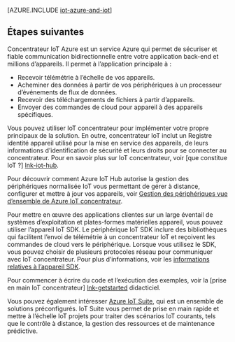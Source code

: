 <properties
 pageTitle="Solutions Azure pour Internet des objets | Microsoft Azure"
 description="Une vue d’ensemble des IoT sur Azure, y compris une architecture de solution exemple et comment elle est liée à Azure IoT concentrateur appareil SDK et des solutions préconfigurées"
 services="iot-hub"
 documentationCenter=""
 authors="dominicbetts"
 manager="timlt"
 editor=""/>

<tags
 ms.service="iot-hub"
 ms.devlang="na"
 ms.topic="get-started-article"
 ms.tgt_pltfrm="na"
 ms.workload="na"
 ms.date="10/05/2016"
 ms.author="dobett"/>

[AZURE.INCLUDE [iot-azure-and-iot](../../includes/iot-azure-and-iot.md)]

## <a name="next-steps"></a>Étapes suivantes

Concentrateur IoT Azure est un service Azure qui permet de sécuriser et fiable communication bidirectionnelle entre votre application back-end et millions d’appareils. Il permet à l’application principale à :

- Recevoir télémétrie à l’échelle de vos appareils.
- Acheminer des données à partir de vos périphériques à un processeur d’événements de flux de données.
- Recevoir des téléchargements de fichiers à partir d’appareils.
- Envoyer des commandes de cloud pour appareil à des appareils spécifiques.

Vous pouvez utiliser IoT concentrateur pour implémenter votre propre principaux de la solution. En outre, concentrateur IoT inclut un Registre identité appareil utilisé pour la mise en service des appareils, de leurs informations d’identification de sécurité et leurs droits pour se connecter au concentrateur. Pour en savoir plus sur IoT concentrateur, voir [que constitue IoT ?] [lnk-iot-hub].

Pour découvrir comment Azure IoT Hub autorise la gestion des périphériques normalisée IoT vous permettant de gérer à distance, configurer et mettre à jour vos appareils, voir [Gestion des périphériques vue d’ensemble de Azure IoT concentrateur][lnk-device-management].

Pour mettre en œuvre des applications clientes sur un large éventail de systèmes d’exploitation et plates-formes matérielles appareil, vous pouvez utiliser l’appareil IoT SDK. Le périphérique IoT SDK inclure des bibliothèques qui facilitent l’envoi de télémétrie à un concentrateur IoT et reçoivent les commandes de cloud vers le périphérique. Lorsque vous utilisez le SDK, vous pouvez choisir de plusieurs protocoles réseau pour communiquer avec IoT concentrateur. Pour plus d’informations, voir les [informations relatives à l’appareil SDK][lnk-device-sdks].

Pour commencer à écrire du code et l’exécution des exemples, voir la [prise en main IoT concentrateur] [ lnk-getstarted] didacticiel.

Vous pouvez également intéresser [Azure IoT Suite][lnk-iot-suite], qui est un ensemble de solutions préconfigurés. IoT Suite vous permet de prise en main rapide et mettre à l’échelle IoT projets pour traiter des scénarios IoT courants, tels que le contrôle à distance, la gestion des ressources et de maintenance prédictive.

[lnk-getstarted]: iot-hub-csharp-csharp-getstarted.md
[lnk-device-sdks]: https://github.com/Azure/azure-iot-sdks/blob/master/readme.md
[lnk-iot-hub]: iot-hub-what-is-iot-hub.md
[lnk-iot-suite]: https://azure.microsoft.com/documentation/suites/iot-suite/
[lnk-iotdev]: https://azure.microsoft.com/develop/iot/
[lnk-device-management]: iot-hub-device-management-overview.md